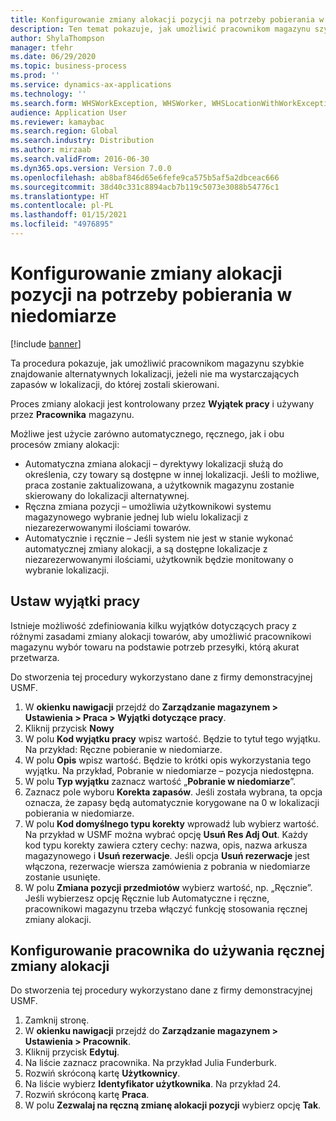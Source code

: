 ```yaml
---
title: Konfigurowanie zmiany alokacji pozycji na potrzeby pobierania w niedomiarze
description: Ten temat pokazuje, jak umożliwić pracownikom magazynu szybkie znajdowanie alternatywnych lokalizacji, jeżeli nie ma wystarczających zapasów w lokalizacji, do której zostali skierowani.
author: ShylaThompson
manager: tfehr
ms.date: 06/29/2020
ms.topic: business-process
ms.prod: ''
ms.service: dynamics-ax-applications
ms.technology: ''
ms.search.form: WHSWorkException, WHSWorker, WHSLocationWithWorkException
audience: Application User
ms.reviewer: kamaybac
ms.search.region: Global
ms.search.industry: Distribution
ms.author: mirzaab
ms.search.validFrom: 2016-06-30
ms.dyn365.ops.version: Version 7.0.0
ms.openlocfilehash: ab8baf846d65e6fefe9ca575b5af5a2dbceac666
ms.sourcegitcommit: 38d40c331c8894acb7b119c5073e3088b54776c1
ms.translationtype: HT
ms.contentlocale: pl-PL
ms.lasthandoff: 01/15/2021
ms.locfileid: "4976895"
---
```

# <a name="set-up-short-picking-item-reallocation"></a>Konfigurowanie zmiany alokacji pozycji na potrzeby pobierania w niedomiarze

[!include [banner](../../includes/banner.md)]

Ta procedura pokazuje, jak umożliwić pracownikom magazynu szybkie znajdowanie alternatywnych lokalizacji, jeżeli nie ma wystarczających zapasów w lokalizacji, do której zostali skierowani. 

Proces zmiany alokacji jest kontrolowany przez **Wyjątek pracy** i używany przez **Pracownika** magazynu.

Możliwe jest użycie zarówno automatycznego, ręcznego, jak i obu procesów zmiany alokacji:

- Automatyczna zmiana alokacji – dyrektywy lokalizacji służą do określenia, czy towary są dostępne w innej lokalizacji. Jeśli to możliwe, praca zostanie zaktualizowana, a użytkownik magazynu zostanie skierowany do lokalizacji alternatywnej.
- Ręczna zmiana pozycji – umożliwia użytkownikowi systemu magazynowego wybranie jednej lub wielu lokalizacji z niezarezerwowanymi ilościami towarów. 
- Automatycznie i ręcznie – Jeśli system nie jest w stanie wykonać automatycznej zmiany alokacji, a są dostępne lokalizacje z niezarezerwowanymi ilościami, użytkownik będzie monitowany o wybranie lokalizacji.

## <a name="set-up-work-exceptions"></a>Ustaw wyjątki pracy
Istnieje możliwość zdefiniowania kilku wyjątków dotyczących pracy z różnymi zasadami zmiany alokacji towarów, aby umożliwić pracownikowi magazynu wybór towaru na podstawie potrzeb przesyłki, którą akurat przetwarza.

Do stworzenia tej procedury wykorzystano dane z firmy demonstracyjnej USMF.

1. W **okienku nawigacji** przejdź do **Zarządzanie magazynem > Ustawienia > Praca > Wyjątki dotyczące pracy**.
2. Kliknij przycisk **Nowy** 
3. W polu **Kod wyjątku pracy** wpisz wartość. Będzie to tytuł tego wyjątku. Na przykład: Ręczne pobieranie w niedomiarze.
4. W polu **Opis** wpisz wartość. Będzie to krótki opis wykorzystania tego wyjątku. Na przykład, Pobranie w niedomiarze – pozycja niedostępna.
5. W polu **Typ wyjątku** zaznacz wartość „**Pobranie w niedomiarze**”.
6. Zaznacz pole wyboru **Korekta zapasów**. Jeśli została wybrana, ta opcja oznacza, że zapasy będą automatycznie korygowane na 0 w lokalizacji pobierania w niedomiarze.
7. W polu **Kod domyślnego typu korekty** wprowadź lub wybierz wartość. Na przykład w USMF można wybrać opcję **Usuń Res Adj Out**. Każdy kod typu korekty zawiera cztery cechy: nazwa, opis, nazwa arkusza magazynowego i **Usuń rezerwacje**. Jeśli opcja **Usuń rezerwacje** jest włączona, rezerwacje wiersza zamówienia z pobrania w niedomiarze zostanie usunięte.  
8. W polu **Zmiana pozycji przedmiotów** wybierz wartość, np. „Ręcznie”. Jeśli wybierzesz opcję Ręcznie lub Automatyczne i ręczne, pracownikowi magazynu trzeba włączyć funkcję stosowania ręcznej zmiany alokacji.

## <a name="set-up-a-worker-to-use-manual-item-reallocation"></a>Konfigurowanie pracownika do używania ręcznej zmiany alokacji

Do stworzenia tej procedury wykorzystano dane z firmy demonstracyjnej USMF.

1. Zamknij stronę.
2. W **okienku nawigacji** przejdź do **Zarządzanie magazynem > Ustawienia > Pracownik**.
3. Kliknij przycisk **Edytuj**.
4. Na liście zaznacz pracownika. Na przykład Julia Funderburk.
5. Rozwiń skróconą kartę **Użytkownicy**.
6. Na liście wybierz **Identyfikator użytkownika**. Na przykład 24.
7. Rozwiń skróconą kartę **Praca**.
8. W polu **Zezwalaj na ręczną zmianę alokacji pozycji** wybierz opcję **Tak**.

